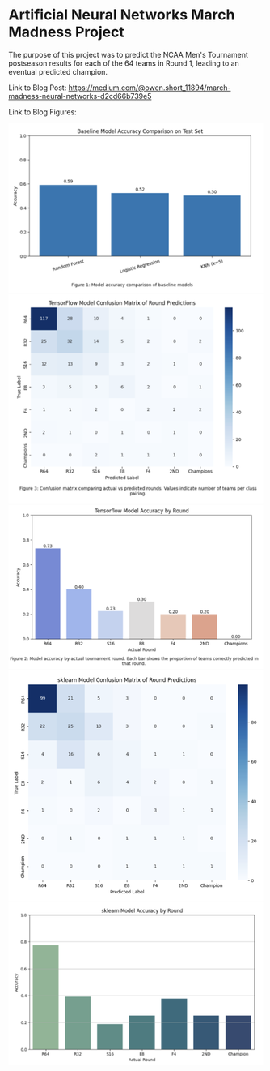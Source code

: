 # Artificial Neural Networks March Madness Project
The purpose of this project was to predict the NCAA Men's Tournament postseason results for each of the 64 teams in Round 1, leading to an eventual predicted champion.

Link to Blog Post: https://medium.com/@owen.short_11894/march-madness-neural-networks-d2cd66b739e5

Link to Blog Figures: 

[![Baseline Accuracy](blog_figures/Baseline_Accuracy.png)](https://github.com/oshort01/ANN-Final-Project-March-Madness-Neural-Networks/blob/main/Final_Neural_Network_Models.ipynb#L589)
[![Tensorflow Confusion Matrix](blog_figures/Tensorflow_Confusion_Matrix.png)](https://github.com/oshort01/ANN-Final-Project-March-Madness-Neural-Networks/blob/main/Final_Neural_Network_Models.ipynb#L855)
[![Tensorflow Model Accuracy](blog_figures/Tensorflow_Model_Accuracy.png)](https://github.com/oshort01/ANN-Final-Project-March-Madness-Neural-Networks/blob/main/Final_Neural_Network_Models.ipynb#L836)
[![sklearn Confusion Matrix](blog_figures/sklearn_Confusion_Matrix.png)](https://github.com/oshort01/ANN-Final-Project-March-Madness-Neural-Networks/blob/main/Final_Neural_Network_Models.ipynb#L162)
[![sklearn Model Accuracy](blog_figures/sklearn_Model_Accuracy.png)](https://github.com/oshort01/ANN-Final-Project-March-Madness-Neural-Networks/blob/main/Final_Neural_Network_Models.ipynb#L172)


